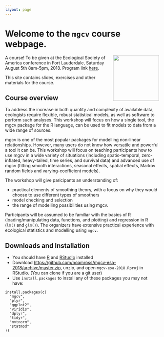 ```yaml
---
layout: page
---
```


# Welcome to the `mgcv` course webpage.

<img src="images/mgcv-inside-transparent.png" align="right" width="150">A course! To be given at the Ecological Society of America conference in Fort Lauderdale, Saturday August 5th 8am-5pm, 2018. Program link [here](https://eco.confex.com/eco/2018/webprogram/Session13118.html).

This site contains slides, exercises and other materials for the course.

## Course overview

To address the increase in both quantity and complexity of available data, ecologists require flexible, robust statistical models, as well as software to perform such analyses. This workshop will focus on how a single tool, the mgcv package for the R language, can be used to fit models to data from a wide range of sources.

mgcv is one of the most popular packages for modelling non-linear relationships. However, many users do not know how versatile and powerful a tool it can be. This workshop will focus on teaching participants how to use mgcv in a wide variety of situations (including spatio-temporal, zero-inflated, heavy-tailed, time series, and survival data) and advanced use of mgcv (fitting smooth interactions, seasonal effects, spatial effects, Markov random fields and varying-coefficient models).

The workshop will give paricipants an understanding of:

- practical elements of smoothing theory, with a focus on why they would choose to use different types of smoothers
- model checking and selection
- the range of modelling possibilities using mgcv.

Participants will be assumed to be familiar with the basics of R (loading/manipulating data, functions, and plotting) and regression in R (`lm()` and `glm()`). The organizers have extensive practical experience with ecological statistics and modelling using `mgcv`.

## Downloads and Installation

- You should have [R](https://cran.r-project.org/) and [RStudio](https://www.rstudio.com/products/rstudio/download/#download) installed
- Download <https://github.com/noamross/mgcv-esa-2018/archive/master.zip>, unzip, and open `mgcv-esa-2018.Rproj` in RStudio. (You can clone if you are a git user)
- Use `install.packages` to install any of these packages you may not have:

```
install.packages(c(
  "mgcv",
  "plyr",
  "ggplot2",
  "viridis",
  "dplyr",
  "tidyr",
  "mvtnorm",
  "statmod"
))
```
